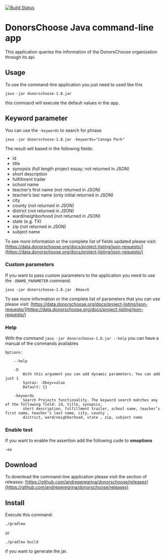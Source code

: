 [![Build Status](https://travis-ci.org/andreperegrina/donorschoose.svg?branch=master)](https://travis-ci.org/andreperegrina/donorschoose)

# DonorsChoose Java command-line app

This application queries the information of the DonorsChoose organization through its api.


## Usage

To use the command-line application you just need to used like this

``java -jar donorschoose-1.0.jar``

this command will execute the default values in the app.

## Keyword parameter

You can use the `-keywords` to search for phrase

``java -jar donorschoose-1.0.jar -keywords="Canoga Park"``

The result will based in the following fields:

* id
* title
* synopsis (full length project essay; not returned in JSON)
* short description
* fulfillment trailer
* school name
* teacher’s first name (not returned in JSON)
* teacher’s last name (only initial returned in JSON)
* city
* county (not returned in JSON)
* district (not returned in JSON)
* ward/neighborhood (not returned in JSON)
* state (e.g. TX)
* zip (not returned in JSON)
* subject name

To see more information or the complete list of fields updated please visit:
[https://data.donorschoose.org/docs/project-listing/json-requests/](https://data.donorschoose.org/docs/project-listing/json-requests/)

### Custom parameters

If you want to pass custom parameters to the application you need to use the `-DNAME_PARAMETER`
command.

``java -jar donorschoose-1.0.jar -Dmax=5``

To see more information or the complete list of parameters that you can use please visit:
[https://data.donorschoose.org/docs/project-listing/json-requests/](https://data.donorschoose.org/docs/project-listing/json-requests/)

### Help

With the command `java -jar donorschoose-1.0.jar --help` you can have a manual of the commands availables

```
Options: 
	
	--help 
	
	-D 
	    With this argument you can add dynamic parameters. You can add just 1 
	    Syntax: -Dkey=value 
	    Default: {} 
		
	-keywords 
	    Search Projects functionality. The keyword search matches any of the following field: id, title, synopsis, 
	    short description, fulfillment trailer, school name, teacher’s first name, teacher’s last name, city, county , 
	    district, ward/neighborhood, state , zip, subject name
```


### Enable test

If you want to enable the assertion add the following code to **vmoptions**

``-ea``

## Download

To download the command-line application please visit the section of releases:
[https://github.com/andreperegrina/donorschoose/releases](https://github.com/andreperegrina/donorschoose/releases)

## Install

Execute this command:

``./gradlew``

or

``./gradlew build``

if you want to generate the jar.
